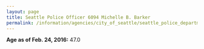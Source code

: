 ```yaml
---
layout: page
title: Seattle Police Officer 6094 Michelle B. Barker
permalink: /information/agencies/city_of_seattle/seattle_police_department/copbook/6094/
---
```


**Age as of Feb. 24, 2016:** 47.0
